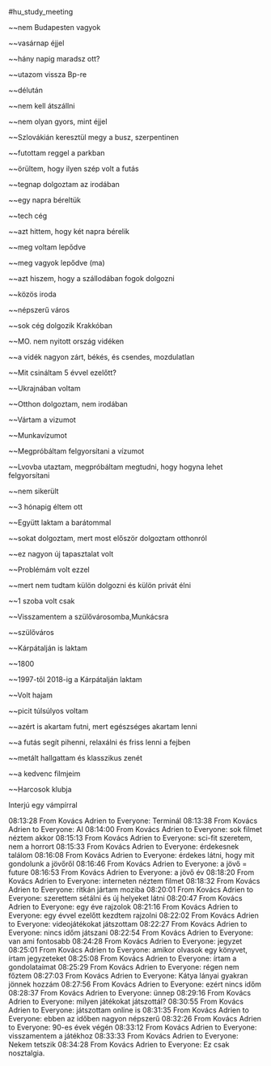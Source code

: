 #hu_study_meeting 

~~nem Budapesten vagyok

~~vasárnap éjjel

~~hány napig maradsz ott?
	
~~utazom vissza Bp-re

~~délután

~~nem kell átszállni

~~nem olyan gyors, mint éjjel

~~Szlovákián keresztül megy a busz, szerpentinen

~~futottam reggel a parkban

~~örültem, hogy ilyen szép volt a futás

~~tegnap dolgoztam az irodában

~~egy napra béreltük

~~tech cég

~~azt hittem, hogy két napra bérelik

~~meg voltam lepődve

~~meg vagyok lepődve (ma)

~~azt hiszem, hogy a szállodában fogok dolgozni

~~közös iroda

~~népszerű város

~~sok cég dolgozik Krakkóban

~~MO. nem nyitott ország vidéken

~~a vidék nagyon zárt, békés, és csendes, mozdulatlan

~~Mit csináltam 5 évvel ezelőtt?

~~Ukrajnában voltam

~~Otthon dolgoztam, nem irodában

~~Vártam a vizumot

~~Munkavízumot

~~Megpróbáltam felgyorsítani a vízumot
	
~~Lvovba utaztam, megpróbáltam megtudni, hogy hogyna lehet felgyorsítani

~~nem sikerült

~~3 hónapig éltem ott

~~Együtt laktam a barátommal

~~sokat dolgoztam, mert most először dolgoztam otthonról

~~ez nagyon új tapasztalat volt

~~Problémám volt ezzel

~~mert nem tudtam külön dolgozni és külön privát élni

~~1 szoba volt csak

~~Visszamentem a szülővárosomba,Munkácsra

~~szülőváros

~~Kárpátalján is laktam

~~1800

~~1997-től 2018-ig a Kárpátalján laktam

~~Volt hajam

~~picit túlsúlyos voltam

~~azért is akartam futni, mert egészséges akartam lenni

~~a futás segít pihenni, relaxálni és friss lenni a fejben

~~metált hallgattam és klasszikus zenét

~~a kedvenc filmjeim

~~Harcosok klubja

Interjú egy vámpírral

08:13:28 From Kovács Adrien to Everyone:
	Terminál
08:13:38 From Kovács Adrien to Everyone:
	AI
08:14:00 From Kovács Adrien to Everyone:
	sok filmet néztem akkor
08:15:13 From Kovács Adrien to Everyone:
	sci-fit szeretem, nem a horrort
08:15:33 From Kovács Adrien to Everyone:
	érdekesnek találom
08:16:08 From Kovács Adrien to Everyone:
	érdekes látni, hogy mit gondolunk a jövőről
08:16:46 From Kovács Adrien to Everyone:
	a jövő = future
08:16:53 From Kovács Adrien to Everyone:
	a jövő év
08:18:20 From Kovács Adrien to Everyone:
	interneten néztem filmet
08:18:32 From Kovács Adrien to Everyone:
	ritkán jártam moziba
08:20:01 From Kovács Adrien to Everyone:
	szerettem sétálni és új helyeket látni
08:20:47 From Kovács Adrien to Everyone:
	egy éve rajzolok
08:21:16 From Kovács Adrien to Everyone:
	egy évvel ezelőtt kezdtem rajzolni
08:22:02 From Kovács Adrien to Everyone:
	videojátékokat játszottam
08:22:27 From Kovács Adrien to Everyone:
	nincs időm játszani
08:22:54 From Kovács Adrien to Everyone:
	van ami fontosabb
08:24:28 From Kovács Adrien to Everyone:
	jegyzet
08:25:01 From Kovács Adrien to Everyone:
	amikor olvasok egy könyvet, írtam jegyzeteket
08:25:08 From Kovács Adrien to Everyone:
	írtam a gondolataimat
08:25:29 From Kovács Adrien to Everyone:
	régen nem főztem
08:27:03 From Kovács Adrien to Everyone:
	Kátya lányai gyakran jönnek hozzám
08:27:56 From Kovács Adrien to Everyone:
	ezért nincs időm
08:28:37 From Kovács Adrien to Everyone:
	ünnep
08:29:16 From Kovács Adrien to Everyone:
	milyen játékokat játszottál?
08:30:55 From Kovács Adrien to Everyone:
	játszottam online is
08:31:35 From Kovács Adrien to Everyone:
	ebben az időben nagyon népszerű
08:32:26 From Kovács Adrien to Everyone:
	90-es évek végén
08:33:12 From Kovács Adrien to Everyone:
	visszamentem a játékhoz
08:33:33 From Kovács Adrien to Everyone:
	Nekem tetszik
08:34:28 From Kovács Adrien to Everyone:
	Ez csak nosztalgia.
